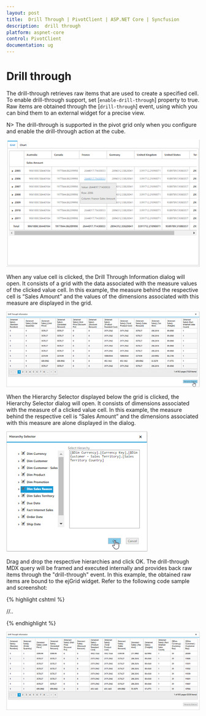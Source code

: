```yaml
---
layout: post
title:  Drill Through | PivotClient | ASP.NET Core | Syncfusion
description:  drill through
platform: aspnet-core
control: PivotClient
documentation: ug
---
```


# Drill through

The drill-through retrieves raw items that are used to create a specified cell. To enable drill-through support, set [`enable-drill-through`] property to true. Raw items are obtained through the [`drill-through`] event, using which you can bind them to an external widget for a precise view.

N> The drill-through is supported in the pivot grid only when you configure and enable the drill-through action at the cube.

![DrillThrough support in ASP NET Core pivot client control](DrillThrough_images/pivotclient.png)

When any value cell is clicked, the Drill Through Information dialog will open. It consists of a grid with the data associated with the measure values of the clicked value cell. In this example, the measure behind the respective cell is “Sales Amount” and the values of the dimensions associated with this measure are displayed in the grid.

![DrillThrough data in ASP NET Core pivot client control](DrillThrough_images/DrillThroughData.png)

When the Hierarchy Selector displayed below the grid is clicked, the Hierarchy Selector dialog will open. It consists of dimensions associated with the measure of a clicked value cell. In this example, the measure behind the respective cell is “Sales Amount” and the dimensions associated with this measure are alone displayed in the dialog.

![Hierarchy selector in ASP NET Core pivot client control](DrillThrough_images/hierarchy_selector.png)

Drag and drop the respective hierarchies and click OK. The drill-through MDX query will be framed and executed internally and provides back raw items through the "drill-through" event. In this example, the obtained raw items are bound to the ejGrid widget. Refer to the following code sample and screenshot:

{% highlight cshtml %}

<ej-pivot-client id="PivotClient1" title="OLAP Browser" enable-drill-through="true" drill-through="drilledData" load="onLoad">
//..
</ej-pivot-client>

<script type="text/javascript">
    function onLoad(args) {
        this.model.analysisMode = "pivot";
    }

    function drilledData(args) {
        gridData = args.selectedData;
        var dialogContent = ej.buildTag("div#Grid", { })[0].outerHTML;
        ejDialog = ej.buildTag("div#clientDialog.e-clientDialog", dialogContent, { "opacity": "1" }).attr("title", "Drill Through Information")[0].outerHTML;
        $(ejDialog).appendTo("#" + this._id);
        this.element.find(".e-clientDialog").ejDialog({ width: "70%", content: "#" + this._id, enableResize: false, close: ej.proxy(ej.Pivot.closePreventPanel, this) });

        $("#Grid").ejGrid({
            dataSource: gridData,
            allowScrolling: true,
            scrollSettings: { width: "85%" },
            allowPaging: true,
            allowResizing: true,
            allowResizeToFit: true,
            pageSettings: {pageSize: 8}
        });
    }
</script>

{% endhighlight %}

![DrillThrough data in ASP NET Core pivot client relational](DrillThrough_images/drill_data.png)
